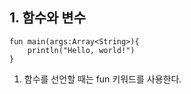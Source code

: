 ## 1. 함수와 변수

```
fun main(args:Array<String>){
    println("Hello, world!")
}
```

1. 함수를 선언할 때는 fun 키워드를 사용한다.